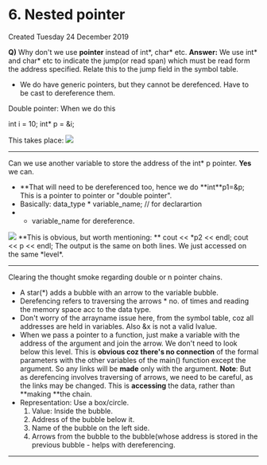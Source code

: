 # 6. Nested pointer
Created Tuesday 24 December 2019

**Q)** Why don't we use **pointer** instead of int*, char* etc.
**Answer:** We use int* and char* etc to indicate the jump(or read span) which must be read form the address specified. Relate this to the jump field in the symbol table.

- We do have generic pointers, but they cannot be derefenced. Have to be cast to dereference them.

Double pointer: When we do this

int i = 10;
int\* p = &i;

This takes place: ![](/assets/6._Nested_pointer-image-1.png)

---

Can we use another variable to store the address of the int\* p pointer. **Yes** we can.

- **That will need to be dereferenced too, hence we do **int\*\*p1=&p; This is a pointer to pointer or "double pointer".
- Basically: data_type \* variable_name; // for declarartion
- - variable_name for dereference.

![](/assets/6._Nested_pointer-image-2.png)
**This is obvious, but worth mentioning: **
cout << *p2 << endl;
cout << p << endl;
The output is the same on both lines. We just accessed on the same *level\*.

---

Clearing the thought smoke regarding double or n pointer chains.

- A star(\*) adds a bubble with an arrow to the variable bubble.
- Derefencing refers to traversing the arrows \* no. of times and reading the memory space acc to the data type.
- Don't worry of the arrayname issue here, from the symbol table, coz all addresses are held in variables. Also &x is not a valid lvalue.
- When we pass a pointer to a function, just make a variable with the address of the argument and join the arrow. We don't need to look below this level. This is **obvious coz there's no connection** of the formal parameters with the other variables of the main() function except the argument. So any links will be **made** only with the argument. **Note**: But as derefencing involves traversing of arrows, we need to be careful, as the links may be changed. This is **accessing** the data, rather than **making **the chain.
- Representation: Use a box/circle.
  1.  Value: Inside the bubble.
  2.  Address of the bubble below it.
  3.  Name of the bubble on the left side.
  4.  Arrows from the bubble to the bubble(whose address is stored in the previous bubble - helps with dereferencing.

---
